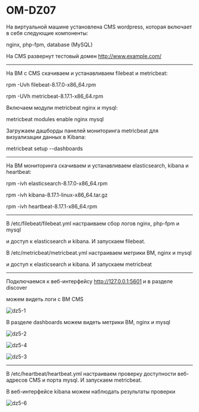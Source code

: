 # OM-DZ07
На виртуальной машине установлена CMS wordpress, которая включает в себя следующие компоненты:

nginx, php-fpm, database (MySQL)

На CMS развернут тестовый домен http://www.example.com/

---

На ВМ с CMS скачиваем и устанавливаем filebeat и metricbeat:

rpm -Uvh filebeat-8.17.0-x86_64.rpm

rpm -UVh metricbeat-8.17.1-x86_64.rpm

Включаем модули metricbeat nginx и mysql:

metricbeat modules enable nginx mysql

Загружаем дашборды панелей мониторинга metricbeat для визуализации данных в Kibana:

metricbeat setup --dashboards

---

На ВМ мониторинга скачиваем и устанавливаем  elasticsearch, kibana и heartbeat:

rpm -ivh elasticsearch-8.17.0-x86_64.rpm

rpm -ivh kibana-8.17.1-linux-x86_64.tar.gz

rpm -ivh heartbeat-8.17.1-x86_64.rpm

---

В /etc/filebeat/filebeat.yml настраиваем сбор логов nginx, php-fpm и mysql

и доступ к elasticsearch и kibana. И запускаем filebeat.

В /etc/metricbeat/metricbeat.yml настраиваем метрики ВМ, nginx и mysql

и доступ к elasticsearch и kibana. И запускаем metricbeat

---

Подключаемся к веб-интерфейсу http://127.0.0.1:5601 и в разделе discover

можем видеть логи с ВМ CMS

![dz5-1](https://github.com/user-attachments/assets/36532c77-3be7-4cd6-a906-b8721ba6a8b1)

В разделе dashboards можем видеть метрики ВМ, nginx и mysql

![dz5-2](https://github.com/user-attachments/assets/8b088c5c-ccc2-44a8-a4a7-4bd5107186f2)

![dz5-4](https://github.com/user-attachments/assets/7da667b1-1c39-4d41-84c7-71a6756328f1)

![dz5-3](https://github.com/user-attachments/assets/ec1b20d1-f643-453f-ad5d-cd884bc2b0c1)

---

В /etc/heartbeat/heartbeat.yml настраиваем проверку доступности веб-адресов CMS и порта mysql. И запускаем metricbeat.

В веб-интерфейсе kibana можем наблюдать результаты проверки

![dz5-6](https://github.com/user-attachments/assets/0fe0f05c-8ec4-4634-a0d1-fc9cdc23d566)



